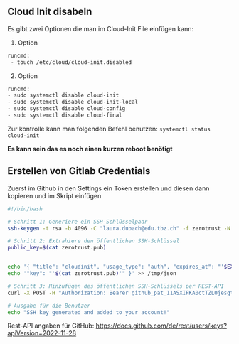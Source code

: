 ## Cloud Init disabeln

Es gibt zwei Optionen die man im Cloud-Init File einfügen kann:

1. Option
```bash
runcmd:
 - touch /etc/cloud/cloud-init.disabled
 ```

2. Option
```bash
runcmd:
- sudo systemctl disable cloud-init
- sudo systemctl disable cloud-init-local
- sudo systemctl disable cloud-config
- sudo systemctl disable cloud-final
```

Zur kontrolle kann man folgenden Befehl benutzen:
`systemctl status cloud-init`

**Es kann sein das es noch einen kurzen reboot benötigt**

## Erstellen von Gitlab Credentials

Zuerst im Github in den Settings ein Token erstellen und diesen dann kopieren und im Skript einfügen

```bash
#!/bin/bash

# Schritt 1: Generiere ein SSH-Schlüsselpaar
ssh-keygen -t rsa -b 4096 -C "laura.dubach@edu.tbz.ch" -f zerotrust -N ""

# Schritt 2: Extrahiere den öffentlichen SSH-Schlüssel
public_key=$(cat zerotrust.pub)


echo '{ "title": "cloudinit", "usage_type": "auth", "expires_at": "'$EXPIRY_TSTAMP'",' > /tmp/json
echo '"key": "'$(cat zerotrust.pub)'" }' >> /tmp/json

# Schritt 3: Hinzufügen des öffentlichen SSH-Schlüssels per REST-API
curl -X POST -H "Authorization: Bearer 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" -H "Accept: application/vnd.github+json" --data @/tmp/json https://api.github.com/user/keys

# Ausgabe für die Benutzer
echo "SSH key generated and added to your account!"
```

Rest-API angaben für GitHub: https://docs.github.com/de/rest/users/keys?apiVersion=2022-11-28

